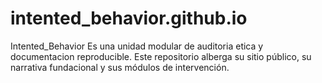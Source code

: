 # intented_behavior.github.io
Intented_Behavior Es una unidad modular de auditoria etica y documentacion reproducible. Este repositorio alberga su sitio público, su narrativa fundacional y sus módulos de intervención.
